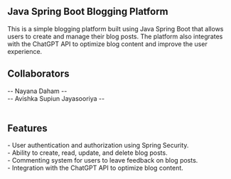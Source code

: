 <h2>Java Spring Boot Blogging Platform</h2>
This is a simple blogging platform built using Java Spring Boot that allows users to create and manage their blog posts. The platform also integrates with the ChatGPT API to optimize blog content and improve the user experience.
<br>
<h2>Collaborators</h2>
-- Nayana Daham --<br>
-- Avishka Supiun Jayasooriya --<br>
<br>
<h2>Features</h2>
- User authentication and authorization using Spring Security.<br>
- Ability to create, read, update, and delete blog posts.<br>
- Commenting system for users to leave feedback on blog posts.<br>
- Integration with the ChatGPT API to optimize blog content.

